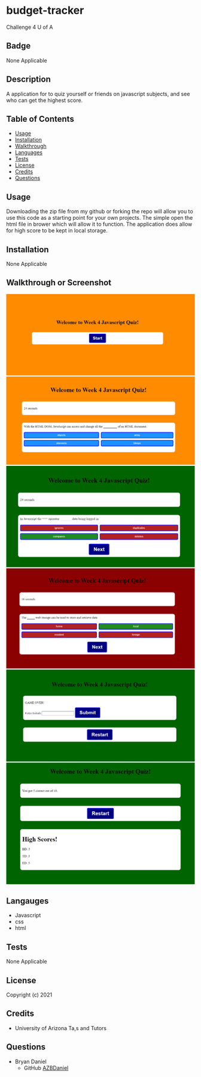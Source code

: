 # budget-tracker
Challenge 4 U of A 

## Badge

None Applicable 

## Description

A application for to quiz yourself or friends on javascript subjects, and see who can get the highest score.

## Table of Contents

- [Usage](#usage)
- [Installation](#installation)
- [Walkthrough](#walkthrough)
- [Languages](#languages)
- [Tests](#tests)
- [License](#license)
- [Credits](#credits)
- [Questions](#questions)

## Usage

Downloading the zip file from my github or forking the repo will allow you to use this code as a starting point for your own projects. 
The simple open the html file in brower which will allow it to function. The application does allow for high score to be kept in local storage.

## Installation

None Applicable 

## Walkthrough or Screenshot
![Homescreen](assets/doc/images/startPage.PNG)
![Questions Display](assets/doc/images/questionsDisplay.PNG)
![Correct Answer](assets/doc/images/correctAnswer.PNG)
![Wrong Answer](assets/doc/images/incorrectAnswer.PNG)
![Submit Initials](assets/doc/images/initialPage.PNG)
![High Score](assets/doc/images/highScore.PNG)

## Langauges

- Javascript
- css
- html

## Tests
None Applicable 

## License

Copyright (c) 2021

## Credits

- University of Arizona Ta,s and Tutors

## Questions

- Bryan Daniel 
    - GitHub [AZBDaniel](https://github.com/AZBDaniel)